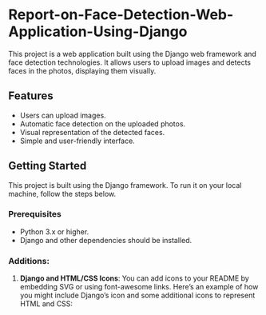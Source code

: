 # Report-on-Face-Detection-Web-Application-Using-Django

This project is a web application built using the Django web framework and face detection technologies. It allows users to upload images and detects faces in the photos, displaying them visually.

## Features
- Users can upload images.
- Automatic face detection on the uploaded photos.
- Visual representation of the detected faces.
- Simple and user-friendly interface.

## Getting Started

This project is built using the Django framework. To run it on your local machine, follow the steps below.

### Prerequisites

- Python 3.x or higher.
- Django and other dependencies should be installed.


### Additions:
1. **Django and HTML/CSS Icons**:
   You can add icons to your README by embedding SVG or using font-awesome links. Here’s an example of how you might include Django’s icon and some additional icons to represent HTML and CSS:

```markdown


